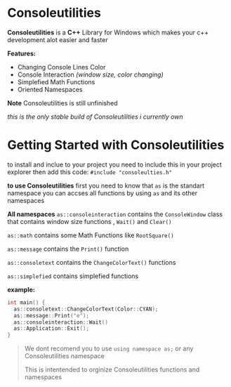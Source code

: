 # Consoleutilities
**Consoleutilities** is a **C++** Library for Windows which makes your c++ development alot easier and faster

**Features:**
- Changing Console Lines Color
- Console Interaction *(window size, color changing)*
- Simplefied Math Functions
- Oriented Namespaces

**Note**
Consoleutilities is still unfinished

*this is the only stable build of Consoleutilities i currently own*

# Getting Started with Consoleutilities
to install and inclue to your project you need to include this in your project explorer then add this code: `#include "consoleulties.h"`

**to use Consoleutilities**
first you need to know that `as` is the standart namespace you can accses all functions by using `as` and its other namespaces

**All namespaces**
`as::consoleinteraction` contains the `ConsoleWindow` class that contains window size functions , `Wait()` and `Clear()`

`as::math` contains some Math Functions like `RootSquare()`

`as::message`  contains the `Print()` function

`as::consoletext` contains the `ChangeColorText()` functions

`as::simplefied` contains simplefied functions

**example:**
```cpp
int main() {
  as::consoletext::ChangeColorText(Color::CYAN);
  as::message::Print("e");
  as::consoleinteraction::Wait()
  as::Application::Exit();
}
```

> We dont recomend you to use `using namespace as;` or any Consoleutilities namespace
> 
> This is intentended to orginize Consoleutilities functions and namespaces
